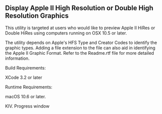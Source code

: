 ## Display Apple II High Resolution or Double High Resolution Graphics

This utility is targeted at users who would like to preview Apple II HiRes or Double HiRes using computers running on OSX 10.5 or later.

The utility depends on Apple's HFS Type and Creator Codes to identify the graphic types. Adding a file extension to the file can also aid in identifying the Apple II Graphic Format. Refer to the Readme.rtf file for more detailed information. 



Build Requirements:

XCode 3.2 or later

Runtime Requirements:

macOS 10.6 or later.


KIV. Progress window